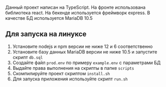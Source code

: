 Данный проект написан на TypeScript. 
На фронте использована библиотека react. 
На бекенде используется фреймворк express. 
В качестве БД используется MariaDB 10.5

## Для запуска на линуксе
1) Установите nodejs и npm версии не ниже 12 и 6 соответственно
2) Установите базу данных MariaDB версии не ниже 10.5 и запустите скрипт `db.sql`
3) Создайте файл `prod.env` по примеру `example.env` с параметрами БД
4) Выдайте права выполнения на скрипты в папке `scripts`
5) Скомпилируйте проект скриптом `install.sh`
6) Для запуска приложения используйте скрипт `run.sh`
